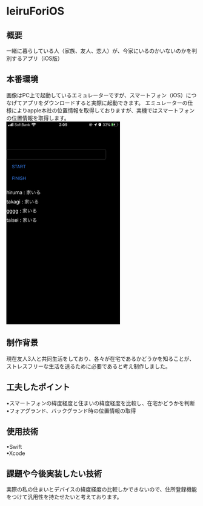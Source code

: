 # IeiruForiOS
## 概要
一緒に暮らしている人（家族、友人、恋人）が、今家にいるのかいないのかを判別するアプリ（iOS版）

## 本番環境
画像はPC上で起動しているエミュレーターですが、スマートフォン（iOS）につなげてアプリをダウンロードすると実際に起動できます。
エミュレーターの仕様によりapple本社の位置情報を取得しておりますが、実機ではスマートフォンの位置情報を取得します。  
<img src="/sampleiOS.png" width="300px">

## 制作背景
現在友人3人と共同生活をしており、各々が在宅であるかどうかを知ることが、ストレスフリーな生活を送るために必要であると考え制作しました。

## 工夫したポイント
•スマートフォンの緯度経度と住まいの緯度経度を比較し、在宅かどうかを判断  
•フォアグランド、バックグランド時の位置情報の取得

## 使用技術
•Swift  
•Xcode  

## 課題や今後実装したい技術
実際の私の住まいとデバイスの緯度経度の比較しかできないので、住所登録機能をつけて汎用性を持たせたいと考えております。
